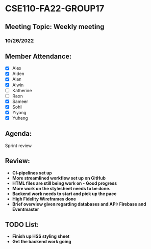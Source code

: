 # CSE110-FA22-GROUP17
## Meeting Topic: Weekly meeting
### 10/26/2022 

## Member Attendance:
- [x] Alex
- [x] Aiden
- [x] Alan
- [x] Alwin
- [ ] Katherine
- [ ] Raon
- [x] Sameer
- [x] Sohil
- [x] Yiyang
- [x] Yuheng

## Agenda:
  Sprint review
## Review: 
 - **CI-pipelines set up**
 - **More streamlined workflow set up on GitHub**
 - **HTML files are still being work on - Good progress**
 - **More work on the stylesheet needs to be done.**
 - **Backend work needs to start and pick up the pace**
 - **High Fidelity Wireframes done**
 - **Brief overview given regarding databases and API: Firebase and Eventmaster**
  
 
   

## TODO List:
 - **Finish up HSS styling sheet**
 - **Get the backend work going**
